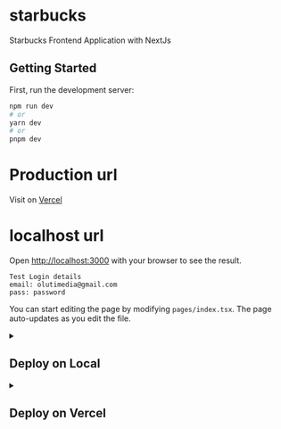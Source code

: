 # starbucks

Starbucks Frontend Application with NextJs

## Getting Started

First, run the development server:

```bash
npm run dev
# or
yarn dev
# or
pnpm dev
```

# Production url

Visit on [Vercel](https://tijani-elai-test-o7bq.vercel.app/)

# localhost url

Open [http://localhost:3000](http://localhost:3000) with your browser to see the result.

```
Test Login details
email: olutimedia@gmail.com
pass: password
```

You can start editing the page by modifying `pages/index.tsx`. The page auto-updates as you edit the file.

<details>
  <summary><h2>Deploy on Local</h2></summary>

### 🧑‍🍳 Before We Start

1. Create a Postgresql locally or with any cloud free host account, such as AWS RDS.

### 1. Get connection details

1. Navigate to your RDS cluster's dashboard.
2. Get **Endpoint**, **Port** and **User** field from the Connection tab.
3. Build your DATABASE_URL string: `postgres://<User>:<Password>@<Endpoint>:<Port>/<DB_NAME>?sslaccept=strict`

You will use this DATABASE_URL string to connect to TiDB Cloud Serverless cluster later.

### 2. Deploy on your workspace

1. Clone the code.
   ```shell
   git clone https://github.com/savannahtech/tijani-elai-test.git
   cd tijani-elai-test
   ```
2. Set DATABASE_URL environment variables.
   ```shell
   export DATABASE_URL=${your_DATABASE_URL_string}
   ```
3. Install dependence.
   ```shell
   npm install .
   ```
4. Migrate your database.
   ```shell
   npx prisma migrate dev / npx prisma db push
   ```
5. Start the app.

   ```shell
   npm run dev
   ```

6. Run test.
   ```shell
   npm run test:watch
   ```

🎉 Mission Completes.

The app is now running, navigate to http://localhost:3000/ in your browser to explore its UI.

</details>

<details>
  <summary><h2>Deploy on Vercel</h2></summary>

### 🧑‍🍳 Before We Start

1. Create a [AWS RDS](https://signin.aws.amazon.com/) account and get your free trial cluster.
2. Create a [Vercel](https://vercel.com/signup) account.

### 1. Get connection details

1. Navigate to your RDS cluster's dashboard.
2. Get **Endpoint**, **Port** and **User** field from the Connection tab.
3. Build your DATABASE_URL string: `postgres://<User>:<Password>@<Endpoint>:<Port>/<db_name>?sslaccept=strict`

You will use this DATABASE_URL string to connect to AWS RDS Cloud cluster later.

### 2. Deploy on Vercel

The **Deploy** button will take you through Vercel's project creation flow. Vercel will help to clone this job to your own GitHub repository and automatically deploy it.

[![Deploy with Vercel](https://vercel.com/button)](https://vercel.com/new/clone?repository-name=tijani-elai-test&repository-url=https%3A%2F%2Fgithub.com%2Fsavannahtech%2Ftijani-elai-test&env=DATABASE_URL&envDescription=tijani-elai-test%20Cloud%20connection%20string)

1. Click the **Deploy** button.
2. Click **GitHub** button and authenticate GitHub account.
3. Select your **Git Scope** and fill in **Repository Name** for your own GitHub repository.
4. Click **Create** to create the git repository.
5. Enter the DATABASE_URL string, get in the previous step, in the **Value** field.
6. Click **Deploy**.

🎉 Mission Completes.

Now wait for the deployment to complete, then you can view your site on the default domain generated by Vercel.

</details>
